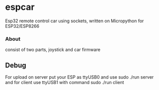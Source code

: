 # espcar
Esp32 remote control car using sockets, written on Micropython for ESP32/ESP8266

### About
consist of two parts, joystick and car firmware

## Debug
For upload on server put your ESP as ttyUSB0 and use
sudo ./run server
and for client use ttyUSB1 with command
sudo ./run client